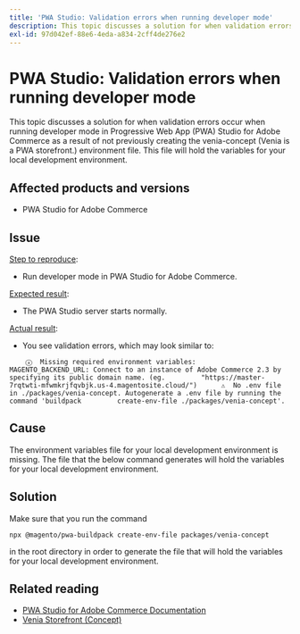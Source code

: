 ```yaml
---
title: 'PWA Studio: Validation errors when running developer mode'
description: This topic discusses a solution for when validation errors occur when running developer mode in Progressive Web App (PWA) Studio for Adobe Commerce as a result of not previously creating the venia-concept (Venia is a PWA storefront.) environment file. This file will hold the variables for your local development environment.
exl-id: 97d042ef-88e6-4eda-a834-2cff4de276e2
---
```

# PWA Studio: Validation errors when running developer mode

This topic discusses a solution for when validation errors occur when running developer mode in Progressive Web App (PWA) Studio for Adobe Commerce as a result of not previously creating the venia-concept (Venia is a PWA storefront.) environment file. This file will hold the variables for your local development environment.

## Affected products and versions

* PWA Studio for Adobe Commerce

## Issue

 <u>Step to reproduce</u>:

* Run developer mode in PWA Studio for Adobe Commerce.

 <u>Expected result</u>:

* The PWA Studio server starts normally.

 <u>Actual result</u>:

* You see validation errors, which may look similar to:

```clike
    ⓧ  Missing required environment variables:         MAGENTO_BACKEND_URL: Connect to an instance of Adobe Commerce 2.3 by specifying its public domain name. (eg.         "https://master-7rqtwti-mfwmkrjfqvbjk.us-4.magentosite.cloud/")      ⚠  No .env file in ./packages/venia-concept. Autogenerate a .env file by running the command 'buildpack         create-env-file ./packages/venia-concept'.
```

## Cause

The environment variables file for your local development environment is missing. The file that the below command generates will hold the variables for your local development environment.

## Solution

Make sure that you run the command

```clike
npx @magento/pwa-buildpack create-env-file packages/venia-concept
```

in the root directory in order to generate the file that will hold the variables for your local development environment.

## Related reading

* [PWA Studio for Adobe Commerce Documentation](https://magento.github.io/pwa-studio/)
* [Venia Storefront (Concept)](https://magento.github.io/pwa-studio/venia-pwa-concept/)
